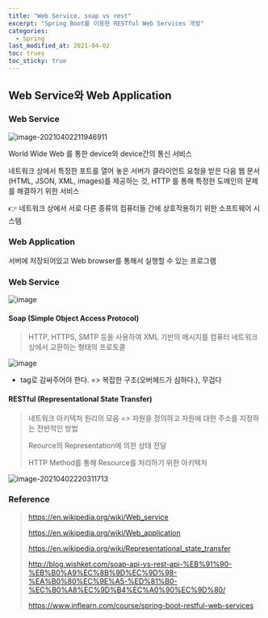 ```yaml
---
title: "Web Service, soap vs rest"
excerpt: "Spring Boot를 이용한 RESTful Web Services 개발"
categories:
  - Spring
last_modified_at: 2021-04-02
toc: trues
toc_sticky: true
---
```


## Web Service와 Web Application

### Web Service

![image-20210402211946911](C:\Users\Administrator\AppData\Roaming\Typora\typora-user-images\image-20210402211946911.png)

World Wide Web 를 통한 device와 device간의 통신 서비스

네트워크 상에서 특정한 포트를 열어 놓은 서버가 클라이언트 요청을 받은 다음 웹 문서(HTML, JSON, XML, images)를 제공하는 것, HTTP 를 통해 특정한 도메인의 문제를 해결하기 위한 서비스

👉 네트워크 상에서 서로 다른 종류의 컴퓨터들 간에 상호작용하기 위한 소프트웨어 시스템



### Web Application

서버에 저장되어있고 Web browser를 통해서 실행할 수 있는 프로그램



### Web Service

![image](https://user-images.githubusercontent.com/17541671/113416944-519a2e80-93fd-11eb-8763-106e84f312ee.png)



#### Soap (Simple Object Access Protocol)

> HTTP, HTTPS, SMTP 등을 사용하여 XML 기반의 메시지를 컴퓨터 네트워크 상에서 교환하는 형태의 프로토콜

![image](https://user-images.githubusercontent.com/17541671/113417337-23691e80-93fe-11eb-922c-f929fa8bb652.png)

- tag로 감싸주어야 한다. => 복잡한 구조(오버헤드가 심하다.), 무겁다

#### RESTful (Representational State Transfer)

> 네트워크 아키텍처 원리의 모음 => 자원을 정의하고 자원에 대한 주소를 지정하는 전반적인 방법
>
> Reource의  Representation에 의한 상태 전달
>
> HTTP Method를 통해 Resource를 처리하기 위한 아키텍처

![image-20210402220311713](C:\Users\Administrator\AppData\Roaming\Typora\typora-user-images\image-20210402220311713.png)

### Reference

> <https://en.wikipedia.org/wiki/Web_service>
>
> <https://en.wikipedia.org/wiki/Web_application>
>
> <https://en.wikipedia.org/wiki/Representational_state_transfer>
>
> <http://blog.wishket.com/soap-api-vs-rest-api-%EB%91%90-%EB%B0%A9%EC%8B%9D%EC%9D%98-%EA%B0%80%EC%9E%A5-%ED%81%B0-%EC%B0%A8%EC%9D%B4%EC%A0%90%EC%9D%80/>
>
> <https://www.inflearn.com/course/spring-boot-restful-web-services>

